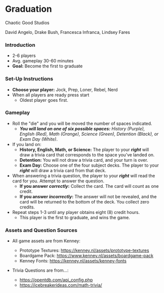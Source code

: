 # Graduation
Chaotic Good Studios

David Angelo,
Drake Bush,
Francesca Infranca,
Lindsey Fares


### Introduction
* 2-6 players
* Avg. gameplay 30-60 minutes
* **Goal:** Become the first to graduate

### Set-Up Instructions
* **Choose your player:** Jock, Prep, Loner, Rebel, Nerd
* When all players are ready press start
  * Oldest player goes first.

### Gameplay
* Roll the "die" and you will be moved the number of spaces indicated.
  * **_You will land on one of six possible spaces:_** *History (Purple), English (Red), Math (Orange), Science (Green), Detention (Black), or Exam Day (White)*.
* If you land on:
  * **History, English, Math, or Science:** The player to your **_right_** will draw a trivia card that corresponds to the space you’ve landed on.
  * **Detention:** You will not draw a trivia card, and your turn is over.
  * **Exam Day:** Choose one of the four subject decks. The player to your **_right_** will draw a trivia card from that deck.
* When answering a trivia question, the player to your **_right_** will read the card for you. Attempt to answer the question.
  * **If you answer _correctly_:** Collect the card. The card will count as one credit.
  * **If you answer _incorrectly_:** The answer will not be revealed, and the card will be returned to the bottom of the deck. You collect zero credits.
* Repeat steps 1-3 until any player obtains eight (8) credit hours.
  * This player is the first to graduate, and wins the game. 

### Assets and Question Sources
* All game assets are from Kenney:
  * Prototype Textures: https://kenney.nl/assets/prototype-textures
  * Boardgame Pack: https://www.kenney.nl/assets/boardgame-pack
  * Kenney Fonts: https://kenney.nl/assets/kenney-fonts

* Trivia Questions are from...:
  * https://opentdb.com/api_config.php
  * https://icebreakerideas.com/math-trivia/
